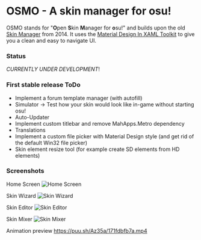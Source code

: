 # OSMO - A skin manager for osu!

 OSMO stands for "**O**pen **S**kin **M**anager for **o**su!" and builds upon the old [Skin Manager](http://https://osu.ppy.sh/community/forums/topics/231747 "Skin Manager") from 2014. It uses the [Material Design In XAML Toolkit](https://github.com/ButchersBoy/MaterialDesignInXamlToolkit "Material Design In XAML Toolkit") to give you a clean and easy to navigate UI.

### Status

*CURRENTLY UNDER DEVELOPMENT*!

### First stable release ToDo

- Implement a forum template manager (with autofill)
- Simulator -> Test how your skin would look like in-game without starting osu!
- Auto-Updater
- Implement custom titlebar and remove MahApps.Metro dependency
- Translations
- Implement a custom file picker with Material Design style (and get rid of the default Win32 file picker)
- Skin element resize tool (for example create SD elements from HD elements)

### Screenshots

Home Screen
![Home Screen](https://i.ppy.sh/3355c94f3fcad37f00f9b516e7129d7d0f09dfa7/68747470733a2f2f7075752e73682f417a3255632f636665393337643333662e6a7067 "Home Screen")

Skin Wizard
![Skin Wizard](https://i.ppy.sh/2cf56be9724b86760c13684467017ee8e7ee757c/68747470733a2f2f7075752e73682f417a3259522f386631643037633034352e6a7067 "Skin Wizard")

Skin Editor
![Skin Editor](https://i.ppy.sh/3780c698ed84648aa1fe4fca3dd7bf58edb72e5c/68747470733a2f2f7075752e73682f417a3330582f306436386364396162302e6a7067 "Skin Editor")

Skin Mixer
![Skin Mixer](https://i.ppy.sh/c89807d0d7f17859c748f05b40c6d269260401e7/68747470733a2f2f7075752e73682f41415434372f653434626530633132352e6a7067 "Skin Mixer")

Animation preview 
https://puu.sh/Az35a/171fdbfb7a.mp4
